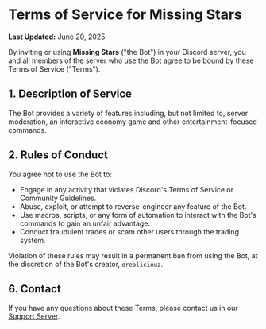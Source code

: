 # Terms of Service for Missing Stars

**Last Updated:** June 20, 2025

By inviting or using **Missing Stars** ("the Bot") in your Discord server, you and all members of the server who use the Bot agree to be bound by these Terms of Service ("Terms").

## 1. Description of Service

The Bot provides a variety of features including, but not limited to, server moderation, an interactive economy game and other entertainment-focused commands.

## 2. Rules of Conduct

You agree not to use the Bot to:
- Engage in any activity that violates Discord's Terms of Service or Community Guidelines.
- Abuse, exploit, or attempt to reverse-engineer any feature of the Bot.
- Use macros, scripts, or any form of automation to interact with the Bot's commands to gain an unfair advantage.
- Conduct fraudulent trades or scam other users through the trading system.

Violation of these rules may result in a permanent ban from using the Bot, at the discretion of the Bot's creator, `oreoliciouz`.

## 6. Contact

If you have any questions about these Terms, please contact us in our [Support Server](https://discord.gg/asRaJG9zCc).

